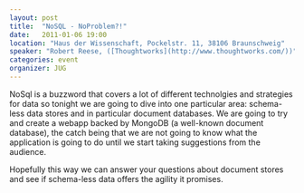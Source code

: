 ```yaml
---
layout: post
title:  "NoSQL - NoProblem?!"
date:   2011-01-06 19:00
location: "Haus der Wissenschaft, Pockelstr. 11, 38106 Braunschweig"
speaker: "Robert Reese, ([Thoughtworks](http://www.thoughtworks.com/))"
categories: event
organizer: JUG
---
```

NoSql is a buzzword that covers a lot of different technolgies and strategies for data so tonight we are going to dive
into one particular area: schema-less data stores and in particular document databases. We are going to try and create
a webapp backed by MongoDB (a well-known document database), the catch being that we are not going to know what the
application is going to do until we start taking suggestions from the audience.

Hopefully this way we can answer your questions about document stores and see if schema-less data offers the agility
it promises.